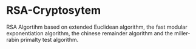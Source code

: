 # RSA-Cryptosytem
RSA Algortihm based on extended Euclidean algorithm, the fast modular exponentiation algorithm, the chinese remainder algorithm and the miller-rabin primalty test algorithm.